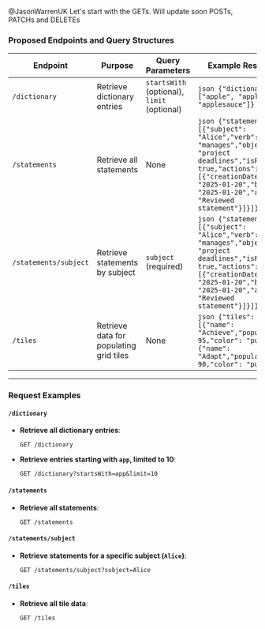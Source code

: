 @JasonWarrenUK  Let's start with the GETs. Will update soon POSTs, PATCHs and DELETEs

### Proposed Endpoints and Query Structures

| Endpoint               | Purpose                                   | Query Parameters                   | Example Response                        |
|------------------------|-------------------------------------------|------------------------------------|-----------------------------------------|
| `/dictionary`          | Retrieve dictionary entries              | `startsWith` (optional), `limit` (optional) | ```json {"dictionary": ["apple", "applicable", "applesauce"]}``` |
| `/statements`          | Retrieve all statements                  | None                               | ```json {"statements": [{"subject": "Alice","verb": "manages","object": "project deadlines","isPublic": true,"actions": [{"creationDate": "2025-01-20","byDate": "2025-01-20","action": "Reviewed statement"}]}]}``` |
| `/statements/subject`  | Retrieve statements by subject           | `subject` (required)               | ```json {"statements": [{"subject": "Alice","verb": "manages","object": "project deadlines","isPublic": true,"actions": [{"creationDate": "2025-01-20","byDate": "2025-01-20","action": "Reviewed statement"}]}]}``` |
| `/tiles`               | Retrieve data for populating grid tiles  | None                               | ```json {"tiles": [{"name": "Achieve","popularity": 95,"color": "purple"},{"name": "Adapt","popularity": 90,"color": "purple"}]}``` |

---

### Request Examples

#### `/dictionary`
- **Retrieve all dictionary entries**:
  ```http
  GET /dictionary
  ```
- **Retrieve entries starting with `app`, limited to 10**:
  ```http
  GET /dictionary?startsWith=app&limit=10
  ```

#### `/statements`
- **Retrieve all statements**:
  ```http
  GET /statements
  ```

#### `/statements/subject`
- **Retrieve statements for a specific subject (`Alice`)**:
  ```http
  GET /statements/subject?subject=Alice
  ```

#### `/tiles`
- **Retrieve all tile data**:
  ```http
  GET /tiles
  ```
